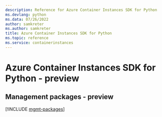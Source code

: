 ```yaml
---
description: Reference for Azure Container Instances SDK for Python
ms.devlang: python
ms.data: 07/26/2022
author: samkreter
ms.author: samkreter
title: Azure Container Instances SDK for Python
ms.topic: reference
ms.service: containerinstances
---
```

# Azure Container Instances SDK for Python - preview

## Management packages - preview
[!INCLUDE [mgmt-packages](container-instances-mgmt-index.md)]